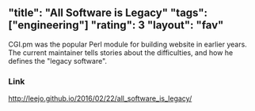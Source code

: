 "title": "All Software is Legacy"
"tags": ["engineering"]
"rating": 3
"layout": "fav"
---

CGI.pm was the popular Perl module for building website in earlier years. The current maintainer tells stories about the difficulties, and how he defines the "legacy software".

### Link

http://leejo.github.io/2016/02/22/all_software_is_legacy/
